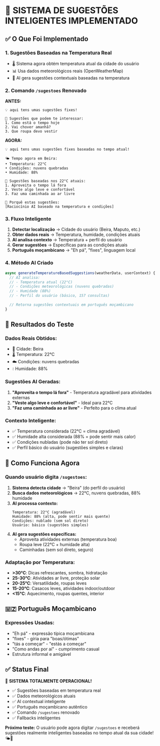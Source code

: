 # 🎯 SISTEMA DE SUGESTÕES INTELIGENTES IMPLEMENTADO

## ✅ O Que Foi Implementado

### **1. Sugestões Baseadas na Temperatura Real**
- 🌡️ Sistema agora obtém temperatura atual da cidade do usuário
- 📊 Usa dados meteorológicos reais (OpenWeatherMap)
- 🤖 AI gera sugestões contextuais baseadas na temperatura

### **2. Comando `/sugestoes` Renovado**
**ANTES:**
```
💡 aqui tens umas sugestões fixes!

🎯 Sugestões que podem te interessar:
1. Como está o tempo hoje
2. Vai chover amanhã?
3. Que roupa devo vestir
```

**AGORA:**
```
💡 aqui tens umas sugestões fixes baseadas no tempo atual!

🌤️ Tempo agora em Beira:
• Temperatura: 22°C
• Condições: nuvens quebradas
• Humidade: 88%

🎯 Sugestões baseadas nos 22°C atuais:
1. Aproveita o tempo lá fora
2. Veste algo leve e confortável  
3. Faz uma caminhada ao ar livre

💭 Porquê estas sugestões:
[Raciocínio AI baseado na temperatura e condições]
```

### **3. Fluxo Inteligente**
1. **Detectar localização** → Cidade do usuário (Beira, Maputo, etc.)
2. **Obter dados reais** → Temperatura, humidade, condições atuais
3. **AI analisa contexto** → Temperatura + perfil do usuário
4. **Gerar sugestões** → Específicas para as condições atuais
5. **Português moçambicano** → "Eh pá", "fixes", linguagem local

### **4. Método AI Criado**
```javascript
async generateTemperatureBasedSuggestions(weatherData, userContext) {
  // AI analisa:
  // - Temperatura atual (22°C)
  // - Condições meteorológicas (nuvens quebradas)
  // - Humidade (88%)
  // - Perfil do usuário (básico, 157 consultas)
  
  // Retorna sugestões contextuais em português moçambicano
}
```

## 🎯 Resultados do Teste

### **Dados Reais Obtidos:**
- 📍 Cidade: Beira
- 🌡️ Temperatura: 22°C
- ☁️ Condições: nuvens quebradas  
- 💧 Humidade: 88%

### **Sugestões AI Geradas:**
1. **"Aproveita o tempo lá fora"** - Temperatura agradável para atividades externas
2. **"Veste algo leve e confortável"** - Ideal para 22°C
3. **"Faz uma caminhada ao ar livre"** - Perfeito para o clima atual

### **Contexto Inteligente:**
- ✅ Temperatura considerada (22°C = clima agradável)
- ✅ Humidade alta considerada (88% = pode sentir mais calor)
- ✅ Condições nubladas (pode não ter sol direto)
- ✅ Perfil básico do usuário (sugestões simples e claras)

## 🚀 Como Funciona Agora

### **Quando usuário digita `/sugestoes`:**

1. **Sistema detecta cidade** → "Beira" (do perfil do usuário)
2. **Busca dados meteorológicos** → 22°C, nuvens quebradas, 88% humidade
3. **AI processa contexto:** 
   ```
   Temperatura: 22°C (agradável)
   Humidade: 88% (alta, pode sentir mais quente)
   Condições: nublado (sem sol direto)
   Usuário: básico (sugestões simples)
   ```
4. **AI gera sugestões específicas:**
   - Aproveita atividades externas (temperatura boa)
   - Roupa leve (22°C + humidade alta)
   - Caminhadas (sem sol direto, seguro)

### **Adaptação por Temperatura:**
- **>30°C**: Dicas refrescantes, sombra, hidratação
- **25-30°C**: Atividades ar livre, proteção solar
- **20-25°C**: Versatilidade, roupas leves
- **15-20°C**: Casacos leves, atividades indoor/outdoor
- **<15°C**: Aquecimento, roupas quentes, interior

## 🇲🇿 Português Moçambicano

### **Expressões Usadas:**
- "Eh pá" - expressão típica moçambicana
- "fixes" - gíria para "boas/ótimas"
- "tás a começar" - "estás a começar"
- "Como andas por aí" - cumprimento casual
- Estrutura informal e amigável

## ✅ Status Final

🎉 **SISTEMA TOTALMENTE OPERACIONAL!**

- ✅ Sugestões baseadas em temperatura real
- ✅ Dados meteorológicos atuais
- ✅ AI contextual inteligente
- ✅ Português moçambicano autêntico
- ✅ Comando `/sugestoes` renovado
- ✅ Fallbacks inteligentes

**Próximo teste:** O usuário pode agora digitar `/sugestoes` e receberá sugestões realmente inteligentes baseadas no tempo atual da sua cidade! 🌤️🤖
